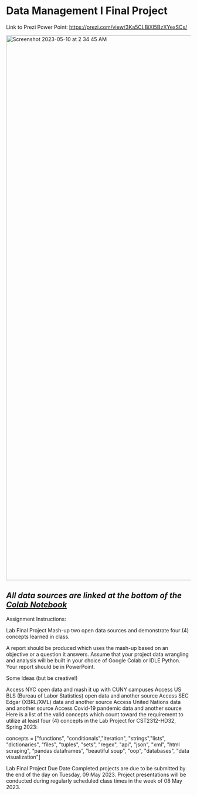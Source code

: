 # Data Management I Final Project

Link to Prezi Power Point: https://prezi.com/view/3Ka5CLBiXl5BzXYexSCs/

<img width="1485" alt="Screenshot 2023-05-10 at 2 34 45 AM" src="https://github.com/lexscher/data-management-1_final_project/assets/35089689/cbc23b8e-01cd-4cec-bf8e-b68d67d41a4c">

_All data sources are linked at the bottom of the *[Colab Notebook](https://github.com/lexscher/data-management-1_final_project/blob/main/CST2312_DM1_Project_Alexander_schelchere.ipynb)*_
---

Assignment Instructions:

Lab Final Project
Mash-up two open data sources and demonstrate four (4) concepts learned in class.

A report should be produced which uses the mash-up based on an objective or a question it answers. Assume that your project data wrangling and analysis will be built in your choice of Google Colab or IDLE Python. Your report should be in PowerPoint.

Some Ideas (but be creative!)

Access NYC open data and mash it up with CUNY campuses
Access US BLS (Bureau of Labor Statistics) open data and another source
Access SEC Edgar (XBRL/XML) data and another source
Access United Nations data and another source
Access Covid-19 pandemic data and another source
Here is a list of the valid concepts which count toward the requirement to utilize at least four (4) concepts in the Lab Project for CST2312-HD32, Spring 2023:

concepts = ["functions", "conditionals","iteration", "strings","lists", "dictionaries", "files", "tuples",  "sets", "regex", "api", "json", "xml", "html scraping", “pandas dataframes”, "beautiful soup", "oop", "databases", "data visualization"]    

Lab Final Project Due Date
Completed projects are due to be submitted by the end of the day on Tuesday, 09 May 2023.  Project presentations will be conducted during regularly scheduled class times in the week of 08 May 2023.
